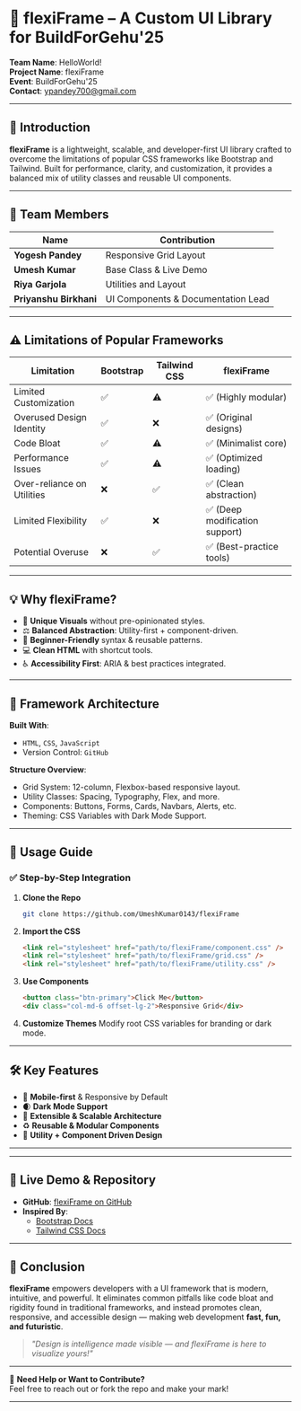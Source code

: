# 🌟 flexiFrame – A Custom UI Library for BuildForGehu'25

**Team Name**: HelloWorld!  
**Project Name**: flexiFrame  
**Event**: BuildForGehu'25  
**Contact**: ypandey700@gmail.com

---

## 🚀 Introduction

**flexiFrame** is a lightweight, scalable, and developer-first UI library crafted to overcome the limitations of popular CSS frameworks like Bootstrap and Tailwind. Built for performance, clarity, and customization, it provides a balanced mix of utility classes and reusable UI components.

---

## 👥 Team Members

| Name               | Contribution                             |
|--------------------|------------------------------------------|
| **Yogesh Pandey**  | Responsive Grid Layout                   |
| **Umesh Kumar**    | Base Class & Live Demo                   |
| **Riya Garjola**   | Utilities and Layout                     |
| **Priyanshu Birkhani** | UI Components & Documentation Lead |

---

## ⚠️ Limitations of Popular Frameworks

| Limitation               | Bootstrap | Tailwind CSS | flexiFrame |
|--------------------------|-----------|--------------|------------|
| Limited Customization    | ✅        | ⚠️           | ✅ (Highly modular) |
| Overused Design Identity | ✅        | ❌           | ✅ (Original designs) |
| Code Bloat               | ✅        | ⚠️           | ✅ (Minimalist core) |
| Performance Issues       | ✅        | ⚠️           | ✅ (Optimized loading) |
| Over-reliance on Utilities| ❌       | ✅           | ✅ (Clean abstraction) |
| Limited Flexibility      | ✅        | ❌           | ✅ (Deep modification support) |
| Potential Overuse        | ❌        | ✅           | ✅ (Best-practice tools) |

---

## 💡 Why flexiFrame?

- 🎨 **Unique Visuals** without pre-opinionated styles.
- ⚖️ **Balanced Abstraction**: Utility-first + component-driven.
- 🧠 **Beginner-Friendly** syntax & reusable patterns.
- 💻 **Clean HTML** with shortcut tools.
- ♿ **Accessibility First**: ARIA & best practices integrated.

---

## 🔩 Framework Architecture

**Built With**:
- `HTML`, `CSS`, `JavaScript`
- Version Control: `GitHub`

**Structure Overview**:
- Grid System: 12-column, Flexbox-based responsive layout.
- Utility Classes: Spacing, Typography, Flex, and more.
- Components: Buttons, Forms, Cards, Navbars, Alerts, etc.
- Theming: CSS Variables with Dark Mode Support.

---

## 📐 Usage Guide

### ✅ Step-by-Step Integration

1. **Clone the Repo**  
   ```bash
   git clone https://github.com/UmeshKumar0143/flexiFrame
   ```

2. **Import the CSS**
   ```html
   <link rel="stylesheet" href="path/to/flexiFrame/component.css" />
   <link rel="stylesheet" href="path/to/flexiFrame/grid.css" />
   <link rel="stylesheet" href="path/to/flexiFrame/utility.css" />
   ```

3. **Use Components**
   ```html
   <button class="btn-primary">Click Me</button>
   <div class="col-md-6 offset-lg-2">Responsive Grid</div>
   ```

4. **Customize Themes**
   Modify root CSS variables for branding or dark mode.

---

## 🛠️ Key Features

- 📱 **Mobile-first** & Responsive by Default
- 🌒 **Dark Mode Support**
- 🔧 **Extensible & Scalable Architecture**
- ♻️ **Reusable & Modular Components**
- 🧩 **Utility + Component Driven Design**

---

---

## 🔗 Live Demo & Repository

- **GitHub**: [flexiFrame on GitHub](https://github.com/UmeshKumar0143/flexiFrame)
- **Inspired By**:
  - [Bootstrap Docs](https://getbootstrap.com/docs/5.0/getting-started/introduction/)
  - [Tailwind CSS Docs](https://tailwindcss.com/docs/installation)

---

## 🧾 Conclusion

**flexiFrame** empowers developers with a UI framework that is modern, intuitive, and powerful. It eliminates common pitfalls like code bloat and rigidity found in traditional frameworks, and instead promotes clean, responsive, and accessible design — making web development **fast, fun, and futuristic**.

> _"Design is intelligence made visible — and flexiFrame is here to visualize yours!"_

---

🧠 **Need Help or Want to Contribute?**  
Feel free to reach out or fork the repo and make your mark!

---